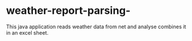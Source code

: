 # weather-report-parsing-
This java application reads weather data from net and analyse combines it in an excel sheet.
